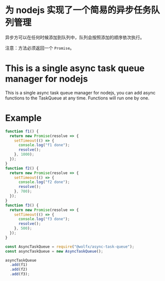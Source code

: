 # 为 nodejs 实现了一个简易的异步任务队列管理

异步方可以在任何时候添加到队列中，队列会按照添加的顺序依次执行。

注意：方法必须返回一个 `Promise`。

# This is a single async task queue manager for nodejs

This is a single async task queue manager for nodejs, you can add async functions to the TaskQueue at any time.
Functions will run one by one.

# Example

```javascript
function f1() {
  return new Promise(resolve => {
    setTimeout(() => {
      console.log("f1 done");
      resolve();
    }, 1000);
  });
}
function f2() {
  return new Promise(resolve => {
    setTimeout(() => {
      console.log("f2 done");
      resolve();
    }, 700);
  });
}
function f3() {
  return new Promise(resolve => {
    setTimeout(() => {
      console.log("f3 done");
      resolve();
    }, 500);
  });
}

const AsyncTaskQueue = require("@wolfx/async-task-queue");
const asyncTaskQueue = new AsyncTaskQueue();

asyncTaskQueue
  .add(f1)
  .add(f2)
  .add(f3);
```
